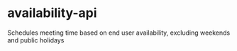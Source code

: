 # availability-api
Schedules meeting time based on end user availability, excluding weekends and public holidays
